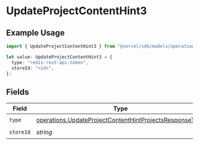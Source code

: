 # UpdateProjectContentHint3

## Example Usage

```typescript
import { UpdateProjectContentHint3 } from "@vercel/sdk/models/operations/updateproject.js";

let value: UpdateProjectContentHint3 = {
  type: "redis-rest-api-token",
  storeId: "<id>",
};
```

## Fields

| Field                                                                                                                              | Type                                                                                                                               | Required                                                                                                                           | Description                                                                                                                        |
| ---------------------------------------------------------------------------------------------------------------------------------- | ---------------------------------------------------------------------------------------------------------------------------------- | ---------------------------------------------------------------------------------------------------------------------------------- | ---------------------------------------------------------------------------------------------------------------------------------- |
| `type`                                                                                                                             | [operations.UpdateProjectContentHintProjectsResponseType](../../models/operations/updateprojectcontenthintprojectsresponsetype.md) | :heavy_check_mark:                                                                                                                 | N/A                                                                                                                                |
| `storeId`                                                                                                                          | *string*                                                                                                                           | :heavy_check_mark:                                                                                                                 | N/A                                                                                                                                |